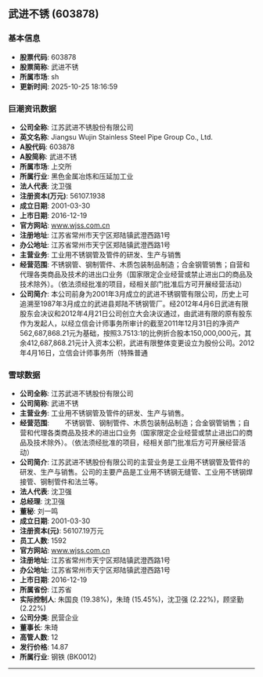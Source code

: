 ## 武进不锈 (603878)

### 基本信息

- **股票代码**: 603878
- **股票简称**: 武进不锈
- **所属市场**: sh
- **更新时间**: 2025-10-25 18:16:59

### 巨潮资讯数据

- **公司全称**: 江苏武进不锈股份有限公司
- **英文名称**: Jiangsu Wujin Stainless Steel Pipe Group Co., Ltd.
- **A股代码**: 603878
- **A股简称**: 武进不锈
- **所属市场**: 上交所
- **所属行业**: 黑色金属冶炼和压延加工业
- **法人代表**: 沈卫强
- **注册资本(万元)**: 56107.1938
- **成立日期**: 2001-03-30
- **上市日期**: 2016-12-19
- **官方网站**: www.wjss.com.cn
- **注册地址**: 江苏省常州市天宁区郑陆镇武澄西路1号
- **办公地址**: 江苏省常州市天宁区郑陆镇武澄西路1号
- **主营业务**: 工业用不锈钢管及管件的研发、生产与销售
- **经营范围**: 不锈钢管、钢制管件、木质包装制品制造；合金钢管销售；自营和代理各类商品及技术的进出口业务（国家限定企业经营或禁止进出口的商品及技术除外）。（依法须经批准的项目，经相关部门批准后方可开展经营活动）
- **公司简介**: 本公司前身为2001年3月成立的武进不锈钢管有限公司，历史上可追溯至1987年3月成立的武进县郑陆不锈钢管厂。经2012年4月6日武进有限股东会决议和2012年4月21日公司创立大会决议通过，由武进有限的原有股东作为发起人，以经立信会计师事务所审计的截至2011年12月31日的净资产562,687,868.21元为基础，按照3.7513:1的比例折合股本150,000,000元，其余412,687,868.21元计入资本公积，武进有限整体变更设立为股份公司。2012年4月16日，立信会计师事务所（特殊普通

### 雪球数据

- **公司全称**: 江苏武进不锈股份有限公司
- **公司简称**: 武进不锈
- **主营业务**: 工业用不锈钢管及管件的研发、生产与销售。
- **经营范围**: 　　不锈钢管、钢制管件、木质包装制品制造；合金钢管销售；自营和代理各类商品及技术的进出口业务（国家限定企业经营或禁止进出口的商品及技术除外）。（依法须经批准的项目，经相关部门批准后方可开展经营活动）
- **公司简介**: 江苏武进不锈股份有限公司的主营业务是工业用不锈钢管及管件的研发、生产与销售。公司的主要产品是工业用不锈钢无缝管、工业用不锈钢焊接管、钢制管件和法兰等。
- **法人代表**: 沈卫强
- **总经理**: 沈卫强
- **董秘**: 刘一鸣
- **成立日期**: 2001-03-30
- **注册资本(元)**: 56107.19万元
- **员工人数**: 1592
- **官方网站**: www.wjss.com.cn
- **注册地址**: 江苏省常州市天宁区郑陆镇武澄西路1号
- **办公地址**: 江苏省常州市天宁区郑陆镇武澄西路1号
- **上市日期**: 2016-12-19
- **所属省份**: 江苏省
- **实际控制人**: 朱国良 (19.38%)，朱琦 (15.45%)，沈卫强 (2.22%)，顾坚勤 (2.22%)
- **公司分类**: 民营企业
- **董事长**: 朱琦
- **高管人数**: 12
- **发行价格**: 14.87
- **所属行业**: 钢铁 (BK0012)

---